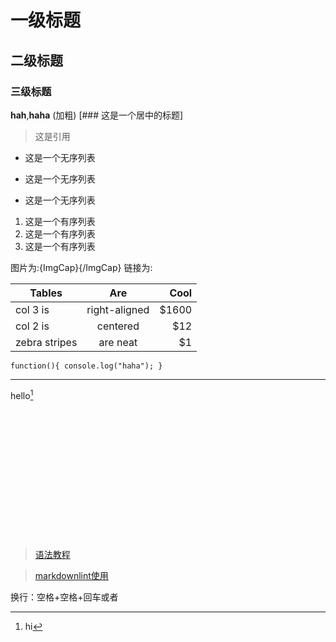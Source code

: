 # 一级标题
## 二级标题
### 三级标题
**hah**,__haha__ (加粗)<!-- 加粗一段文字 -->
[### 这是一个居中的标题]
>这是引用

- 这是一个无序列表
+ 这是一个无序列表
* 这是一个无序列表

1. 这是一个有序列表
2. 这是一个有序列表
3. 这是一个有序列表

图片为:![](){ImgCap}{/ImgCap}
链接为:[]()

<!-- 表格，冒号表示向哪里对齐 -->
| Tables        | Are           | Cool  |
| ------------- |:-------------:| -----:|
| col 3 is      | right-aligned | $1600 |
| col 2 is      | centered      |   $12 |
| zebra stripes | are neat      |    $1 |

<!-- 代码框: 用两个 ` 把中间的代码包裹起来 -->
`function(){
	console.log("haha");
}`

<!-- 分割线 -->
***

<!-- 脚注（footnote）
实现方式如下： -->
hello[^hello]
<br><br><br><br><br>
<br>
<br>
<br>
<br>
<br>
<br>
<br>
<br>
<br>
[^hello]: hi

> [语法教程](https://github.com/adam-p/markdown-here/wiki/Markdown-Cheatsheet)

> [markdownlint使用](http://thisdavej.com/build-an-amazing-markdown-editor-using-visual-studio-code-and-pandoc/)

换行：空格+空格+回车或者<br/>